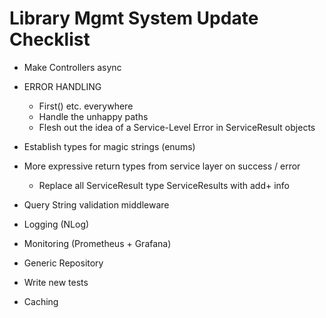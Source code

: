 # Library Mgmt System Update Checklist

- Make Controllers async

- ERROR HANDLING
  - First() etc. everywhere
  - Handle the unhappy paths
  - Flesh out the idea of a Service-Level Error in ServiceResult objects

- Establish types for magic strings (enums)

- More expressive return types from service layer on success / error
  - Replace all ServiceResult<bool> type ServiceResults with add+ info

- Query String validation middleware

- Logging (NLog)

- Monitoring (Prometheus + Grafana)

- Generic Repository

- Write new tests

- Caching
